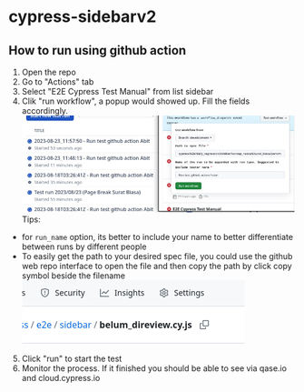# cypress-sidebarv2

## How to run using github action
1. Open the repo
2. Go to "Actions" tab
3. Select "E2E Cypress Test Manual" from list sidebar
4. Clik "run workflow", a popup would showed up. Fill the fields accordingly.
![Github Action screenshot](docs/screenshot-manual-run-github-action.jpg?raw=true "Github Action manual run form input")
Tips: 
- for `run_name` option, its better to include your name to better differentiate between runs by different people
- To easily get the path to your desired spec file, you could use the github web repo interface to open the file and then copy the path by click copy symbol beside the filename
![Github copy path screenshot](docs/screenshot-copy-path-github.png?raw=true "The copy symbol in github interface")
5. Click "run" to start the test
6. Monitor the process. If it finished you should be able to see via qase.io and cloud.cypress.io

